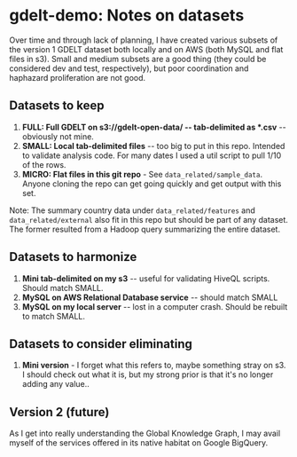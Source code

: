 # gdelt-demo: Notes on datasets

Over time and through lack of planning, I have created various subsets of the version 1 GDELT dataset
both locally and on AWS (both MySQL and flat files in s3). Small and medium subsets are
a good thing (they could be considered dev and test, respectively), but poor coordination and
haphazard proliferation are not good.

## Datasets to keep

1. **FULL: Full GDELT on s3://gdelt-open-data/ -- tab-delimited as \*.csv** -- obviously not mine.
1. **SMALL: Local tab-delimited files** -- too big to put in this repo. Intended to validate analysis code. 
For many dates I used a util script to pull 1/10 of the rows. 
1. **MICRO: Flat files in this git repo** - See `data_related/sample_data`. Anyone cloning 
the repo can get going quickly and get output with this set.

Note: The summary country data under `data_related/features` and `data_related/external` also fit
in this repo but should be part of any dataset. The former resulted from a Hadoop query summarizing
the entire dataset.

## Datasets to harmonize
1. **Mini tab-delimited on my s3** -- useful for validating HiveQL scripts. Should match SMALL.
1. **MySQL on AWS Relational Database service** -- should match SMALL
1. **MySQL on my local server** -- lost in a computer crash. Should be rebuilt to match SMALL.

## Datasets to consider eliminating
1. **Mini version** - I forget what this refers to, maybe something stray on s3. I should 
check out what it is, but my strong prior is that it's no longer adding any value..

## Version 2 (future)
As I get into really understanding the Global Knowledge Graph, I may avail myself of the services
offered in its native habitat on Google BigQuery.
